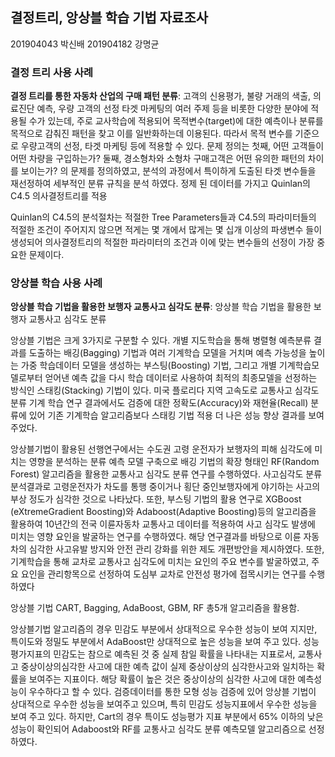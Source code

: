 ## 결정트리, 앙상블 학습 기법 자료조사
201904043 박신배 201904182 강명균

### 결정 트리 사용 사례
**결정 트리를 통한 자동차 산업의 구매 패턴 분류**: 
고객의 신용평가, 불량 거래의 색출, 의료진단 예측, 우량 고객의 선정 타겟 마케팅의 여러 주제 등을 비롯한 다양한 분야에 적용될 수가 있는데, 주로 교사학습에 적용되어 목적변수(target)에 대한 예측이나 분류를 목적으로 감춰진 패턴을 찾고 이를 일반화하는데 이용된다. 따라서 목적 변수를 기준으로 우량고객의 선정, 타겟 마케팅 등에 적용할 수 있다. 문제 정의는 첫째, 어떤 고객들이 어떤 차량을 구입하는가? 둘째, 경소형차와 소형차 구매고객은 어떤 유의한 패턴의 차이를 보이는가? 의 문제를 정의하였고, 분석의 과정에서 특이하게 도출된 타겟 변수들을 재선정하여 세부적인 분류 규칙을 분석 하였다. 정제 된 데이터를 가지고 Quinlan의 C4.5 의사결정트리를 적용

Quinlan의 C4.5의 분석절차는 적절한 Tree Parameters들과 C4.5의 파라미터들의 적절한 조건이 주어지지 않으면 적게는 몇 개에서 많게는 몇 십개 이상의 파생변수 들이 생성되어 의사결정트리의 적절한 파라미터의 조건과 이에 맞는 변수들의 선정이 가장 중요한 문제이다.

### 앙상블 학습 사용 사례
**앙상블 학습 기법을 활용한 보행자 교통사고 심각도 분류**:
앙상블 학습 기법을 활용한 보행자 교통사고 심각도 분류

앙상블 기법은 크게 3가지로 구분할 수 있다. 개별 지도학습을 통해 병렬형 예측분류 결과를 도출하는 배깅(Bagging) 기법과 여러 기계학습 모델을 거치며 예측 가능성을 높이는 가중 학습데이터 모델을 생성하는 부스팅(Boosting) 기법, 그리고 개별 기계학습모델로부터 얻어낸 예측 값을 다시 학습 데이터로 사용하여 최적의 최종모델을 선정하는 방식인 스태킹(Stacking) 기법이 있다. 미국 플로리다 지역 고속도로 교통사고 심각도 분류 기계 학습 연구 결과에서도 검증에 대한 정확도(Accuracy)와 재현율(Recall) 분류에 있어 기존 기계학습 알고리즘보다 스태킹 기법 적용 더 나은 성능 향상 결과를 보여 주었다. 

앙상블기법이 활용된 선행연구에서는 수도권 고령 운전자가 보행자의 피해 심각도에 미치는 영향을 분석하는 분류 예측 모델 구축으로 배깅 기법의 확장 형태인 RF(Random Forest) 알고리즘을 활용한 교통사고 심각도 분류 연구를 수행하였다. 사고심각도 분류 분석결과로 고령운전자가 차도를 통행 중이거나 횡단 중인보행자에게 야기하는 사고의 부상 정도가 심각한 것으로 나타났다. 또한, 부스팅 기법의 활용 연구로 XGBoost (eXtremeGradient Boosting)와 Adaboost(Adaptive Boosting)등의 알고리즘을 활용하여 10년간의 전국 이륜자동차 교통사고 데이터를 적용하여 사고 심각도 발생에 미치는 영향 요인을 발굴하는 연구를 수행하였다. 해당 연구결과를 바탕으로 이륜 자동차의 심각한 사고유발 방지와 안전 관리 강화를 위한 제도 개편방안을 제시하였다. 또한, 기계학습을 통해 교차로 교통사고 심각도에 미치는 요인의 주요 변수를 발굴하였고, 주요 요인을 관리항목으로 선정하여 도심부 교차로 안전성 평가에 접목시키는 연구를 수행하였다

앙상블 기법 CART, Bagging, AdaBoost, GBM, RF 총5개 알고리즘을 활용함.

앙상블기법 알고리즘의 경우 민감도 부분에서 상대적으로 우수한 성능이 보여 지지만, 특이도와 정밀도 부분에서 AdaBoost만 상대적으로 높은 성능을 보여 주고 있다. 성능평가지표의 민감도는 참으로 예측된 것 중 실제 참일 확률을 나타내는 지표로서, 교통사고 중상이상의심각한 사고에 대한 예측 값이 실제 중상이상의 심각한사고와 일치하는 확률을 보여주는 지표이다. 해당 확률이 높은 것은 중상이상의 심각한 사고에 대한 예측성능이 우수하다고 할 수 있다. 검증데이터를 통한 모형 성능 검증에 있어 앙상블 기법이 상대적으로 우수한 성능을 보여주고 있으며, 특히 민감도 성능지표에서 우수한 성능을 보여 주고 있다. 하지만, Cart의 경우 특이도 성능평가 지표 부분에서 65% 이하의 낮은 성능이 확인되어 Adaboost와 RF를 교통사고 심각도 분류 예측모델 알고리즘으로 선정하였다.
